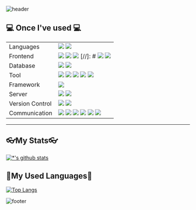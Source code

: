 
![header](https://capsule-render.vercel.app/api?type=waving&color=7F7FD5&text=%20leehw2687%20%20&height=200&fontSize=90&fontColor=ffffff)

## 💻 **Once I've used** 💻
<table style="border: 2px;">
  <tr>
    <td>Languages</td>
    <td>
      <img src="https://img.shields.io/badge/Java-007396?style=flat-square&logo=Java&logoColor=white">
      <img src="https://img.shields.io/badge/C-A8B9CC?style=flat-square&logo=C&logoColor=black"> 
    </td>
  </tr>
  <tr>
    <td>Frontend</td>
    <td>
      <img src="https://img.shields.io/badge/html5-E34F26?style=flat-square&logo=html5&logoColor=white"> 
      <img src="https://img.shields.io/badge/css-1572B6?style=flat-square&logo=css3&logoColor=white"> 
      <img src="https://img.shields.io/badge/javascript-F7DF1E?style=flat-square&logo=javascript&logoColor=black">
      [//]: # <img src="https://img.shields.io/badge/bootstrap-7952B3?style=flat-square&logo=bootstrap&logoColor=white">
      <img src="https://img.shields.io/badge/JQuery-0769AD?style=flat-square&logo=jquery&logoColor=white">
    </td>
  </tr>
  <tr>
    <td>Database</td>
    <td>
      <img src="https://img.shields.io/badge/mysql-4479A1?style=flat-square&logo=mysql&logoColor=white">
      <img src="https://img.shields.io/badge/mongodb-47A248?style=flat-square&logo=mongodb&logoColor=white">
    </td>
  </tr>
   <tr>
    <td>Tool</td>
    <td>
      <img src="https://img.shields.io/badge/Visual Studio Code-007ACC?style=flat-square&logo=visual-studio-code&logoColor=white">
      <img src="https://img.shields.io/badge/Visual Studio-5C2D91?style=flat-square&logo=visual-studio&logoColor=white">
      <img src="https://img.shields.io/badge/Eclipse IDE-2C2255?style=flat-square&logo=eclipse-ide&logoColor=white">
      <img src="https://img.shields.io/badge/DBeaver-4D4D4D?style=flat-square&logo=dbeaver&logoColor=white">
      <img src="https://img.shields.io/badge/sourcetree-0052CC?style=flat-square&logo=sourcetree&logoColor=white">
    </td>
  </tr>
  <tr>
    <td>Framework</td>
    <td>
      <img src="https://img.shields.io/badge/Spring-6DB33F?style=flat-square&logo=spring&logoColor=white">
    </td>
  </tr>
  <tr>
    <td>Server</td>
    <td>
      <img src="https://img.shields.io/badge/linux-FCC624?style=flat-square&logo=linux&logoColor=black"> 
      <img src="https://img.shields.io/badge/Apache Tomcat-F8DC75?style=flat-square&logo=apachetomcat&logoColor=black">
    </td>
  </tr>
   <tr>
    <td>Version Control</td>
    <td>
      <img src="https://img.shields.io/badge/Git-F05032?style=flat-square&logo=git&logoColor=white">
      <img src="https://img.shields.io/badge/GitHub-181717?style=flat-square&logo=github&logoColor=white">
    </td>
  </tr>
   <tr>
    <td>Communication</td>
    <td>
      <img src="https://img.shields.io/badge/Figma-F24E1E?style=flat-square&logo=figma&logoColor=white">
      <img src="https://img.shields.io/badge/StarUML-7D57C1?style=flat-square&logo=staruml&logoColor=white">
      <img src="https://img.shields.io/badge/draw.io-F08705?style=flat-square&logo=diagramsdotnet&logoColor=white">
      <img src="https://img.shields.io/badge/Google Sheets-34A853?style=flat-square&logo=googlesheets&logoColor=white">
      <img src="https://img.shields.io/badge/Notion-000000?style=flat-square&logo=notion&logoColor=white">
      <img src="https://img.shields.io/badge/Slack-4A154B?style=flat-square&logo=slack&logoColor=white"> 
    </td>
  </tr>
</table>

---
##  **👓My Stats👓** 
[![*'s github stats](https://github-readme-stats.vercel.app/api?username=leehw2687&show_icons=true&theme=radical)](https://github.com/leehw2687)

##  **🏅My Used Languages🏅** 
[![Top Langs](https://github-readme-stats.vercel.app/api/top-langs/?username=leehw2687&layout=compact)](https://github.com/leehw2687/githubreadme-stats)

![footer](https://capsule-render.vercel.app/api?section=footer&type=waving&color=7F7FD5)


